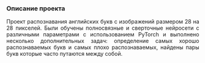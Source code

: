 ### Описание проекта
<p align="justify">
    Проект распознавания английских букв с изображений размером 28 на 28 пикселей. Были обучены полносвязные и сверточные нейросети с различными параметрами с использованием PyTorch и выполнено несколько дополнительных задач: определение самых хорошо распознаваемых букв и самых плохо распознаваемых, найдены пары букв которые часто путаются между собой.
</p>